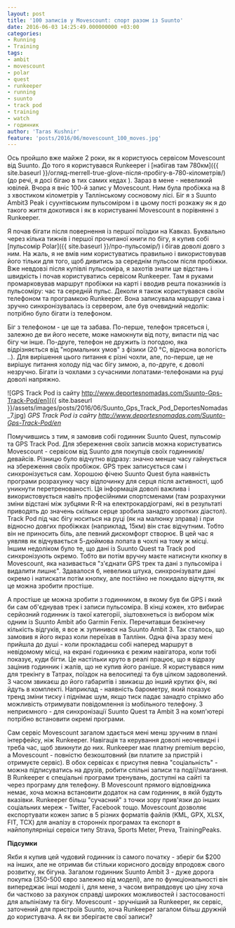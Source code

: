 ```yaml
---
layout: post
title: '100 записів у Movescount: спорт разом із Suunto'
date: 2016-06-03 14:25:49.000000000 +03:00
categories:
- Running
- Training
tags:
- ambit
- movescount
- polar
- quest
- runkeeper
- running
- suunto
- track pod
- training
- watch
- годинник
author: 'Taras Kushnir'
feature: 'posts/2016/06/movescount_100_moves.jpg'
---
```


Ось пройшло вже майже 2 роки, як я користуюсь сервісом Movescount від Suunto. До того я користувався Runkeeper і [набігав там 780км]({{ site.baseurl }}/огляд-merrell-true-glove-після-пробігу-в-780-кілометрів/) (до речі, я досі бігаю в тих самих кедах ). Зараз в мене - невеликий ювілей. Вчора я вніс 100-й запис у Movescount. Ним була пробіжка на 8 з хвостиком кілометрів у Таллінському сосновому лісі. Біг я з Suunto Ambit3 Peak і суунтівським пульсоміром і в цьому пості розкажу як я до такого життя докотився і як в користуванні Movescount в порівнянні з Runkeeper.

<!--more-->

Я почав бігати після повернення із першої поїздки на Кавказ. Буквально через кілька тижнів і першої прочитаної книги по бігу, я купив собі [пульсомір Polar]({{ site.baseurl }}/про-пульсомір/) і бігав доволі довго з ним. На жаль, я не вмів ним користуватись правильно і використовував його тільки для того, щоб дивитись за середнім пульсом після пробіжки. Вже невдовзі після купівлі пульсоміра, я захотів знати ще відстань і швидкість і почав користуватись сервісом Runkeeper. Там я руками промарковував маршрут пробіжки на карті і вводив решта показників із пульсоміру: час та середній пульс. Деколи я також користувався своїм телефоном та програмкою Runkeeper. Вона записувала маршрут сама і зручно синхронізувалась із сервером, але був очевидний недолік: потрібно було бігати із телефоном.

Біг з телефоном - це ще та забава. По-перше, телефон трясеться і, залежно де ви його несете, може намокнути від поту, випасти під час бігу чи інше. По-друге, телефон не дружить із погодою, яка відрізняється від "нормальних умов" з фізики (20 °C, відносна вологість ..). Для вирішення цього питання є різні чохли, але, по-перше, це не вирішує питання холоду під час бігу зимою, а, по-друге, є доволі незручно. Бігати із чохлами з сучасними лопатами-телефонами на руці доволі напряжно.

![GPS Track Pod із сайту http://www.deportesnomadas.com/Suunto-Gps-Track-Pod/en]({{ site.baseurl }}/assets/images/posts/2016/06/Suunto_Gps_Track_Pod_DeportesNomadas_7.jpg)
*GPS Track Pod із сайту http://www.deportesnomadas.com/Suunto-Gps-Track-Pod/en*

Помучившись з тим, я замовив собі годинник Suunto Quest, пульсомір та GPS Track Pod. Для збереження своїх записів можна користуватись Movescount - сервісом від Suunto для покупців своїх годинників/девайсів. Різницю було відчутно відразу: значно менше часу гайнується на збереження своїх пробіжок. GPS трек записується сам і синхронізується сам. Хорошою фічею Suunto Quest була наявність програми розрахунку часу відпочинку для серця після активності, щоб уникнути перетренованості. Ця інформація доволі важлива і використовується навіть професійними спортсменами (там розрахунки зміни відстані між зубцями R-R на електрокардіограмі, які в результаті приводять до значень скільки серце зробила занадто коротких діастол). Track Pod під час бігу носиться на руці (як на малюнку зправа) і при відносно довгих пробіжках (наприклад, 15км) він стає відчутним. Тобто він не приносить біль, але певний дискомфорт створює. В цей час я уявляв як відчувається 5-дюймова лопата в чохлі на тому ж місці. Іншим недоліком було те, що дані із Suunto Quest та Track pod синхронізують окремо. Тобто ви потім вручну маєте натиснути кнопку в Movescount, яка називається "з'єднати GPS трек та дані з пульсоміра і видалити лишнє". Здавалося б, невелика штука, синхронізувати дані окремо і натискати потім кнопку, але постійно не покидало відчуття, як це можна зробити простіше.

А простіше це можна зробити з годинником, в якому був би GPS і який би сам об'єднував трек і записи пульсоміра. В кінці кожен, хто вибирає серйозний годинник із такої категорії, зіштовхнеться із вибором між одним із Suunto Ambit або Garmin Fenix. Перечитавши безкінечну кількість відгуків, я все ж зупинився на Suunto Ambit 3. Так сталось, що замовив я його якраз коли переїхав в Таллінн. Одна фіча зразу мені прийшла до душі - коли прокладаєш собі наперед маршрут в невідомому місці, на екрані годинника є режим навігатора, коли тобі показує, куди бігти. Це настільки круто в реалі працює, що я відразу зацінив годинник і жалів, що не купив його раніше. Я користувався ним для трекінгу в Татрах, поїздок на велосипеді та був цілком задоволений. З часом звикаєш до його габаритів і звикаєш до інший крутих фіч, які йдуть в комплекті. Наприклад - наявність барометру, який показує тренд зміни тиску і піднімає шум, якщо тиск падає занадто стрімко або можливість отримувати повідомлення із мобільного телефону. З неприємного - для синхронізації Suunto Quest та Ambit 3 на комп'ютері потрібно встановити окремі програми.

Сам сервіс Movescount загалом здається мені менш зручним в плані інтерфейсу, ніж Runkeeper. Навігація та керування доволі неочевидні і треба час, щоб звикнути до них. Runkeeper має платну premium версію, а Movescount - повністю безкоштовний (ви платите за пристрій і отримуєте сервіс). В обох сервісах є присутня певна "соціальність" - можна підписуватись на друзів, робити спільні записи та події/змагання. В Runkeeper є спеціальні програми тренувань, доступні на сайті та через програму для телефону. В Movescount прямого відповідника немає, хоча можна встановити додаток на сам годинник, в якій будуть вказівки. Runkeeper більш "сучасний" з точки зору прив'язки до інших соціальних мереж - Twitter, Facebook тощо. Movescount дозволяє експортувати кожен запис в 5 різних форматів файлів (KML, GPX, XLSX, FIT, TCX) для аналізу в сторонніх програмах та експорт в найпопулярніші сервіси типу Strava, Sports Meter, Preva, TrainingPeaks.

<strong>Підсумки</strong>

Якби я купив цей чудовий годинник із самого початку - зберіг би $200 на інших, але не отримав би стільки корисного досвіду впродовж свого розвитку, як бігуна. Загалом годинник Suunto Ambit 3 - дуже дорога покупка (350-500 євро залежно від моделі), але по функціональності він випереджає інші моделі і, для мене, з часом виправдовує цю ціну хоча би частково за рахунок справді широких можливостей і застосованості для альпінізму та бігу. Movescount - зручніший за Runkeeper, як сервіс, заточений для пристроїв Suunto, хоча Runkeeper загалом більш дружній до користувача. А як ви зберігаєте свої записи?

&nbsp;
